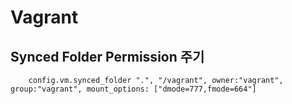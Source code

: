 # Vagrant 

## Synced Folder Permission 주기

```
	config.vm.synced_folder ".", "/vagrant", owner:"vagrant", group:"vagrant", mount_options: ["dmode=777,fmode=664"]
```